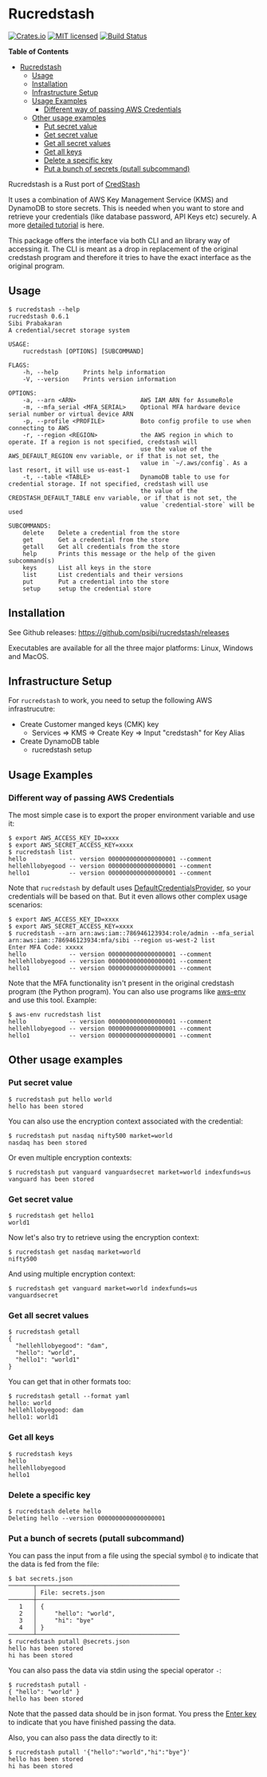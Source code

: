 # Rucredstash

[![Crates.io][crates-badge]][crates-url]
[![MIT licensed][mit-badge]][mit-url]
[![Build Status](https://dev.azure.com/psibi2000/rucredstash/_apis/build/status/psibi.rucredstash?branchName=master)](https://dev.azure.com/psibi2000/rucredstash/_build/latest?definitionId=14&branchName=master)

[crates-badge]: https://img.shields.io/crates/v/credstash.svg
[crates-url]: https://crates.io/crates/credstash
[mit-badge]: https://img.shields.io/badge/license-MIT-blue.svg
[mit-url]: LICENSE

<!-- markdown-toc start - Don't edit this section. Run M-x markdown-toc-refresh-toc -->
**Table of Contents**

- [Rucredstash](#rucredstash)
    - [Usage](#usage)
    - [Installation](#installation)
    - [Infrastructure Setup](#infrastructure-setup)
    - [Usage Examples](#usage-examples)
        - [Different way of passing AWS Credentials](#different-way-of-passing-aws-credentials)
    - [Other usage examples](#other-usage-examples)
        - [Put secret value](#put-secret-value)
        - [Get secret value](#get-secret-value)
        - [Get all secret values](#get-all-secret-values)
        - [Get all keys](#get-all-keys)
        - [Delete a specific key](#delete-a-specific-key)
        - [Put a bunch of secrets (putall subcommand)](#put-a-bunch-of-secrets-putall-subcommand)

<!-- markdown-toc end -->


Rucredstash is a Rust port of [CredStash](https://github.com/fugue/credstash)

It uses a combination of AWS Key Management Service (KMS) and DynamoDB
to store secrets. This is needed when you want to store and retrieve
your credentials (like database password, API Keys etc) securely. A
more [detailed
tutorial](https://www.fpcomplete.com/blog/2017/08/credstash) is here.

This package offers the interface via both CLI and an library way of
accessing it. The CLI is meant as a drop in replacement of the
original credstash program and therefore it tries to have the exact
interface as the original program.

## Usage

``` shellsession
$ rucredstash --help
rucredstash 0.6.1
Sibi Prabakaran
A credential/secret storage system

USAGE:
    rucredstash [OPTIONS] [SUBCOMMAND]

FLAGS:
    -h, --help       Prints help information
    -V, --version    Prints version information

OPTIONS:
    -a, --arn <ARN>                  AWS IAM ARN for AssumeRole
    -m, --mfa_serial <MFA_SERIAL>    Optional MFA hardware device serial number or virtual device ARN
    -p, --profile <PROFILE>          Boto config profile to use when connecting to AWS
    -r, --region <REGION>            the AWS region in which to operate. If a region is not specified, credstash will
                                     use the value of the AWS_DEFAULT_REGION env variable, or if that is not set, the
                                     value in `~/.aws/config`. As a last resort, it will use us-east-1
    -t, --table <TABLE>              DynamoDB table to use for credential storage. If not specified, credstash will use
                                     the value of the CREDSTASH_DEFAULT_TABLE env variable, or if that is not set, the
                                     value `credential-store` will be used

SUBCOMMANDS:
    delete    Delete a credential from the store
    get       Get a credential from the store
    getall    Get all credentials from the store
    help      Prints this message or the help of the given subcommand(s)
    keys      List all keys in the store
    list      List credentials and their versions
    put       Put a credential into the store
    setup     setup the credential store
```

## Installation

See Github releases: https://github.com/psibi/rucredstash/releases

Executables are available for all the three major platforms: Linux, Windows and MacOS.

## Infrastructure Setup

For `rucredstash` to work, you need to setup the following AWS
infrastrucutre:

* Create Customer manged keys (CMK) key
  - Services => KMS => Create Key => Input "credstash" for Key Alias
* Create DynamoDB table
  - rucredstash setup

## Usage Examples

### Different way of passing AWS Credentials

The most simple case is to export the proper environment variable and use it:

``` shellsession
$ export AWS_ACCESS_KEY_ID=xxxx
$ export AWS_SECRET_ACCESS_KEY=xxxx
$ rucredstash list
hello            -- version 0000000000000000001 --comment
hellehllobyegood -- version 0000000000000000001 --comment
hello1           -- version 0000000000000000001 --comment
```

Note that `rucredstash` by default uses
[DefaultCredentialsProvider](https://docs.rs/rusoto_credential/0.42.0/rusoto_credential/struct.DefaultCredentialsProvider.html),
so your credentials will be based on that. But it even allows other
complex usage scenarios:

``` shellsession
$ export AWS_ACCESS_KEY_ID=xxxx
$ export AWS_SECRET_ACCESS_KEY=xxxx
$ rucredstash --arn arn:aws:iam::786946123934:role/admin --mfa_serial arn:aws:iam::786946123934:mfa/sibi --region us-west-2 list
Enter MFA Code: xxxxx
hello            -- version 0000000000000000001 --comment
hellehllobyegood -- version 0000000000000000001 --comment
hello1           -- version 0000000000000000001 --comment
```

Note that the MFA functionality isn't present in the original
credstash program (the Python program). You can also use programs like
[aws-env](https://github.com/fpco/devops-helpers/blob/master/doc/aws/aws-env.md)
and use this tool. Example:

``` shellsession
$ aws-env rucredstash list
hello            -- version 0000000000000000001 --comment
hellehllobyegood -- version 0000000000000000001 --comment
hello1           -- version 0000000000000000001 --comment
```

## Other usage examples

### Put secret value

``` shellsession
$ rucredstash put hello world
hello has been stored
```

You can also use the encryption context associated with the
credential:

``` shellsession
$ rucredstash put nasdaq nifty500 market=world
nasdaq has been stored
```

Or even multiple encryption contexts:

``` shellsession
$ rucredstash put vanguard vanguardsecret market=world indexfunds=us
vanguard has been stored
```

### Get secret value

``` shellsession
$ rucredstash get hello1
world1
```

Now let's also try to retrieve using the encryption context:

``` shellsession
$ rucredstash get nasdaq market=world
nifty500
```

And using multiple encryption context:

``` shellsession
$ rucredstash get vanguard market=world indexfunds=us
vanguardsecret
```

### Get all secret values

``` shellsession
$ rucredstash getall
{
  "hellehllobyegood": "dam",
  "hello": "world",
  "hello1": "world1"
}
```

You can get that in other formats too:

``` shellsession
$ rucredstash getall --format yaml
hello: world
hellehllobyegood: dam
hello1: world1
```

### Get all keys

``` shellsession
$ rucredstash keys
hello
hellehllobyegood
hello1
```

### Delete a specific key

``` shellsession
$ rucredstash delete hello
Deleting hello --version 0000000000000000001
```

### Put a bunch of secrets (putall subcommand)

You can pass the input from a file using the special symbol `@` to
indicate that the data is fed from the file:

``` shellsession
$ bat secrets.json
───────┬────────────────────────────────────────
       │ File: secrets.json
───────┼────────────────────────────────────────
   1   │ {
   2   │     "hello": "world",
   3   │     "hi": "bye"
   4   │ }
───────┴────────────────────────────────────────
$ rucredstash putall @secrets.json
hello has been stored
hi has been stored
```

You can also pass the data via stdin using the special operator `-`:

``` shellsession
$ rucredstash putall -
{ "hello": "world" }
hello has been stored
```

Note that the passed data should be in json format. You press the
[Enter key](https://en.wikipedia.org/wiki/Enter_key "Enter key") to
indicate that you have finished passing the data.

Also, you can also pass the data directly to it:

``` shellsession
$ rucredstash putall '{"hello":"world","hi":"bye"}'
hello has been stored
hi has been stored
```
